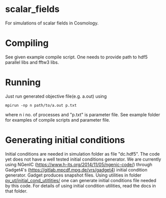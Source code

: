 # scalar_fields
For simulations of scalar fields in Cosmology.
# Compiling 
See given example compile script. One needs to provide path to hdf5 parallel libs and fftw3 libs.
# Running
Just run generated objective file(e.g. a.out) using 
```
mpirun -np n path/to/a.out p.txt 

```
where n i no. of processes and "p.txt" is parameter file. See example folder for examples of compile scripts and parameter file.
# Generating initial conditions
Initial conditions are needed in simulation folder as file "dc.hdf5". The code yet does not have a well tested initial conditions generator. We are currently using NGenIC (https://www.h-its.org/2014/11/05/ngenic-code/) through Gadget4's (https://gitlab.mpcdf.mpg.de/vrs/gadget4) initial condition generator. Gadget produces snapshot files. Using utilities in folder [py_ut/initial_cond_utitlities/](https://github.com/manu0x/scalar_fields/tree/main/py_ut/initial_cond_utitlities) one can generate initial conditions file needed by this code. For details of using initial condition utilities, read the docs in that folder.  
